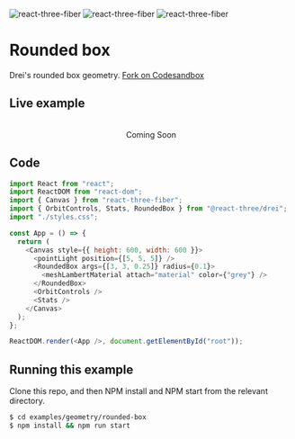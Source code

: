 ![react-three-fiber](https://img.shields.io/badge/dynamic/json?url=https://raw.githubusercontent.com/onion2k/r3f-by-example/develop/examples/geometry/rounded-box/package.json&label=react-three-fiber&query=$.dependencies['react-three-fiber']&color=green) ![react-three-fiber](https://img.shields.io/badge/dynamic/json?url=https://raw.githubusercontent.com/onion2k/r3f-by-example/develop/examples/geometry/rounded-box/package.json&label=three&query=$.dependencies['three']&color=green) ![react-three-fiber](https://img.shields.io/badge/dynamic/json?url=https://raw.githubusercontent.com/onion2k/r3f-by-example/develop/examples/geometry/rounded-box/package.json&label=@react-three/drei&query=$.dependencies['@react-three/drei']&color=green)

# Rounded box

Drei's rounded box geometry. [Fork on Codesandbox](https://githubbox.com/onion2k/r3f-by-example/tree/develop/examples/geometry/rounded-box)

## Live example
<div align="center">
  <br>
Coming Soon
  <br>
</div>

## Code
```js
import React from "react";
import ReactDOM from "react-dom";
import { Canvas } from "react-three-fiber";
import { OrbitControls, Stats, RoundedBox } from "@react-three/drei";
import "./styles.css";

const App = () => {
  return (
    <Canvas style={{ height: 600, width: 600 }}>
      <pointLight position={[5, 5, 5]} />
      <RoundedBox args={[3, 3, 0.25]} radius={0.1}>
        <meshLambertMaterial attach="material" color={"grey"} />
      </RoundedBox>
      <OrbitControls />
      <Stats />
    </Canvas>
  );
};

ReactDOM.render(<App />, document.getElementById("root"));

```

## Running this example

Clone this repo, and then NPM install and NPM start from the relevant directory.

```bash
$ cd examples/geometry/rounded-box
$ npm install && npm run start
```